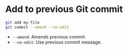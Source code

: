# Add to previous Git commit

```bash
git add my-file
git commit --amend --no-edit
```

- `--amend`: Amends previous commit.
- `--no-edit`: Use previous commit message.

